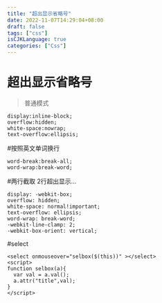 ```yaml
---
title: "超出显示省略号"
date: 2022-11-07T14:29:04+08:00
draft: false
tags: ["css"]
isCJKLanguage: true
categories: ["Css"]
---
```



# 超出显示省略号
>普通模式
```shell script
display:inline-block; 
overflow:hidden; 
white-space:nowrap; 
text-overflow:ellipsis;
```

#按照英文单词换行
```shell script
word-break:break-all;
word-wrap:break-word;
```

#两行截取  2行超出显示...
```shell script
display: -webkit-box;
overflow: hidden;
white-space: normal!important;
text-overflow: ellipsis;
word-wrap: break-word;
-webkit-line-clamp: 2;
-webkit-box-orient: vertical;
```



#select
```shell script
<select onmouseover="selbox($(this))" ></select>
<script>
function selbox(a){
  var val = a.val();
  a.attr("title",val);
}
</script>
```
